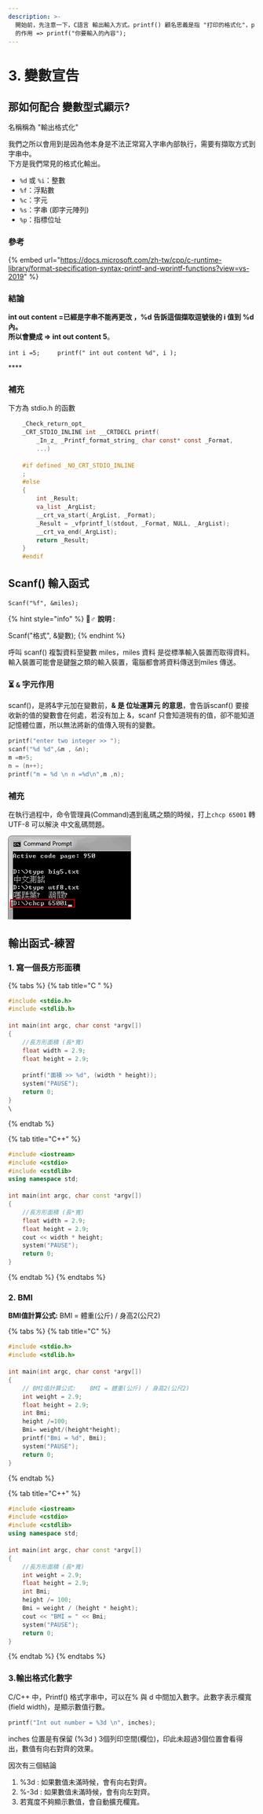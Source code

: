 ```yaml
---
description: >-
  開始前，先注意一下，C語言 輸出輸入方式。printf() 顧名思義是指 "打印的格式化"，print-format 。一開始使用，已經知道 printf
  的作用 => printf("你要輸入的內容");
---
```


# 3. 變數宣告

## 那如何配合 變數型式顯示?

名稱稱為 "輸出格式化"

我們之所以會用到是因為他本身是不法正常寫入字串內部執行，需要有擷取方式到字串中。  
下方是我們常見的格式化輸出。

* `%d` 或 `%i`：整數
* `%f`：浮點數
* `%c`：字元
* `%s`：字串 \(即字元陣列\)
* `%p`：指標位址

### 參考 

{% embed url="https://docs.microsoft.com/zh-tw/cpp/c-runtime-library/format-specification-syntax-printf-and-wprintf-functions?view=vs-2019" %}

### 結論

**int out content =已經是字串不能再更改 ，%d 告訴這個擷取逗號後的 i 值到 %d 內。  
所以會變成 =&gt; int out content 5**。

`int i =5;    
printf(" int out content %d", i );`

\*\*\*\*

### 補充

下方為 stdio.h 的函數

```c
    _Check_return_opt_
    _CRT_STDIO_INLINE int __CRTDECL printf(
        _In_z_ _Printf_format_string_ char const* const _Format,
        ...)

    #if defined _NO_CRT_STDIO_INLINE
    ;
    #else
    {
        int _Result;
        va_list _ArgList;
        __crt_va_start(_ArgList, _Format);
        _Result = _vfprintf_l(stdout, _Format, NULL, _ArgList);
        __crt_va_end(_ArgList);
        return _Result;
    }
    #endif
```



## Scanf\(\) 輸入函式

`Scanf("%f", &miles);` 

{% hint style="info" %}
🧙♂ **說明 :**

Scanf\("格式", &變數\);
{% endhint %}

呼叫 scanf\(\) 複製資料至變數 miles，miles 資料 是從標準輸入裝置而取得資料。輸入裝置可能會是鍵盤之類的輸入裝置，電腦都會將資料傳送到miles 傳送。

### ⏳ `&` 字元作用

scanf\(\)，是將&字元加在變數前，**& 是 位址運算元 的意思**，會告訴scanf\(\) 要接收新的值的變數會在何處，若沒有加上 &，scanf 只會知道現有的值，卻不能知道記憶體位置，所以無法將新的值傳入現有的變數。

```c
printf("enter two integer >> ");
scanf("%d %d",&m , &n);
m =m+5;
n = (n++);
printf("m = %d \n n =%d\n",m ,n);
```

### 補充

在執行過程中，命令管理員\(Command\)遇到亂碼之類的時候，打上`chcp 65001` 轉 UTF-8 可以解決 中文亂碼問題。

![cmd](.gitbook/assets/image%20%2832%29.png)

## 輸出函式-練習

### 1. 寫一個長方形面積

{% tabs %}
{% tab title="C " %}
```c
#include <stdio.h>
#include <stdlib.h>

int main(int argc, char const *argv[])
{
    //長方形面積 (長*寬)
    float width = 2.9;
    float height = 2.9;

    printf("面積 >> %d", (width * height));
    system("PAUSE");
    return 0;
}
\
```
{% endtab %}

{% tab title="C++" %}
```cpp
#include <iostream>
#include <cstdio>
#include <cstdlib>
using namespace std;

int main(int argc, char const *argv[])
{
    //長方形面積 (長*寬)
    float width = 2.9;
    float height = 2.9;
    cout << width * height;
    system("PAUSE");
    return 0;
}
```
{% endtab %}
{% endtabs %}

### 2. BMI

**BMI值計算公式:** BMI = 體重\(公斤\) / 身高2\(公尺2\)

{% tabs %}
{% tab title="C" %}
```c
#include <stdio.h>
#include <stdlib.h>

int main(int argc, char const *argv[])
{
    // BMI值計算公式:    BMI = 體重(公斤) / 身高2(公尺2)
    int weight = 2.9;
    float height = 2.9;
    int Bmi;
    height /=100;
    Bmi= weight/(height*height);
    printf("Bmi = %d", Bmi);
    system("PAUSE");
    return 0;
}
```
{% endtab %}

{% tab title="C++" %}
```cpp
#include <iostream>
#include <cstdio>
#include <cstdlib>
using namespace std;

int main(int argc, char const *argv[])
{
    //長方形面積 (長*寬)
    int weight = 2.9;
    float height = 2.9;
    int Bmi;
    height /= 100;
    Bmi = weight / (height * height);
    cout << "BMI = " << Bmi;
    system("PAUSE");
    return 0;
}
```
{% endtab %}
{% endtabs %}

### 3.輸出格式化數字

C/C++ 中，Printf\(\) 格式字串中，可以在% 與 d 中間加入數字。此數字表示欄寬\(field width\)，是顯示數值行數。

```c
printf("Int out number = %3d \n", inches);
```

inches 位置是有保留 \(%3d \) 3個列印空間\(欄位\)，印此未超過3個位置會看得出，數值有向右對齊的效果。

因次有三個結論

1. %3d  : 如果數值未滿時候，會有向右對齊。
2. %-3d : 如果數值未滿時候，會有向左對齊。
3. 若寬度不夠顯示數值，會自動擴充欄寬。


